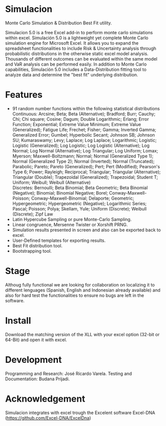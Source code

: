 # Simulacion
Monte Carlo Simulation &amp; Distribution Best Fit utility.

Simulacion 5.0 is a free Excel add-in to perform monte carlo simulations within excel.
Simulación 5.0 is a lightweight yet complete Monte Carlo simulation engine for Microsoft Excel. It allows you to expand the spreadsheet functionalities to include Risk & Uncertainty analysis through probabilistic distributions in the otherwise static excel model analysis. Thousands of different outcomes can be evaluated within the same model and VaR analysis can be performed easily. In addition  to Monte Carlo capabilities, Simulación 5.0 includes a Data-Distribution fitting tool to analyze data and determine the "best fit" underlying distribution.

# Features
- 91 random number functions within the following statistical distributions
  Continuous: Arcsine; Beta; Beta (Alternative); Bradford; Burr; Cauchy; Chi; Chi square; Cosine; Dagum; Double Logarithmic; Erlang; Error Function; Exponential; Extreme Value Minimum; Extreme Value (Generalized); Fatigue Life; Frechet; Fisher; Gamma; Inverted Gamma; Generalized Error; Gumbel; Hyperbolic Secant; Johnson SB; Johnson SU; Kumaraswamy; Levy; Laplace; Log Laplace; Logarithmic; Logistic; Logistic (Generalized); Log Logistic; Log Logistic (Alternative); Log Normal; Log Normal (Alternative); Log Triangular; Log Uniform; Lomax; Myerson; Maxwell-Boltzmann; Normal; Normal (Generalized Type 1); Normal (Generalized Type 2); Normal (Inverted); Normal (Truncated); Parabolic; Pareto; Pareto (Generalized); Pert; Pert (Modified); Pearson's Type 6; Power; Rayleigh; Reciprocal; Triangular; Triangular (Alternative); Triangular (Double); Trapezoidal (Generalized); Trapezoidal; Student T; Uniform; Weibull; Weibull (Alternative)  
  Discretes: Bernoulli; Beta Binomial; Beta Geometric; Beta Binomial (Negative); Binomial; Binomial Negative; Borel; Conway-Maxwell-Poisson; Conway-Maxwell-Binomial; Delaporte; Geometric; Hypergeometric; Hypergeometric (Negative); Logarithmic Series; Pascal; Poisson; Polya; Skellam, Yule; Uniform (Discrete); Weibull (Discrete); Zipf Law 
- Latin Hypercube Sampling or pure Monte-Carlo Sampling.
- Linear congruence, Mersenne Twister or Xorshift PRNG.
- Simulation results presented in screen and also can be exported back to excel.
- User-Defined templates for exporting results.
- Best Fit distribution tool.
- Bootstrapping tool.

# Stage
Althoug fully functional we are looking for collaboration on localizing it to different lenguages (Spanish, English and Indonesian already available) and also for hard test the functionalities to ensure no bugs are left in the software.

# Install
Download the matching version of the XLL with your excel option (32-bit or 64-Bit) and open it with excel.

# Development
Programming and Research: José Ricardo Varela.
Testing and Documentation: Budana Prijadi.

# Acknowledgement
Simulacion integrates with excel trough the Excelent software Excel-DNA (https://github.com/Excel-DNA/ExcelDna)
